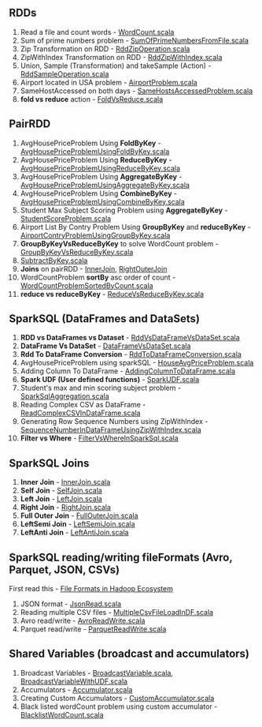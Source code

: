## RDDs
1. Read a file and count words - [WordCount.scala](https://github.com/thedevd/techBlog/blob/master/sparkexamples/src/main/scala/com/thedevd/sparkexamples/rdd/WordCount.scala)
2. Sum of prime numbers problem - [SumOfPrimeNumbersFromFile.scala](https://github.com/thedevd/techBlog/blob/master/sparkexamples/src/main/scala/com/thedevd/sparkexamples/rdd/SumOfPrimeNumbersFromFile.scala)
3. Zip Transformation on RDD - [RddZipOperation.scala](https://github.com/thedevd/techBlog/blob/master/sparkexamples/src/main/scala/com/thedevd/sparkexamples/rdd/RddZipOperation.scala)
4. ZipWithIndex Transformation on RDD - [RddZipWithIndex.scala](https://github.com/thedevd/techBlog/blob/master/sparkexamples/src/main/scala/com/thedevd/sparkexamples/rdd/RddZipWithIndex.scala)
5. Union, Sample (Transformation) and takeSample (Action) - [RddSampleOperation.scala](https://github.com/thedevd/techBlog/blob/master/sparkexamples/src/main/scala/com/thedevd/sparkexamples/rdd/RddSampleOperation.scala)
6. Airport located in USA problem - [AirportProblem.scala](https://github.com/thedevd/techBlog/blob/master/sparkexamples/src/main/scala/com/thedevd/sparkexamples/rdd/AirportProblem.scala)
7. SameHostAccessed on both days - [SameHostsAccessedProblem.scala](https://github.com/thedevd/techBlog/blob/master/sparkexamples/src/main/scala/com/thedevd/sparkexamples/rdd/SameHostsAccessedProblem.scala)
8. **fold vs reduce** action - [FoldVsReduce.scala](https://github.com/thedevd/techBlog/blob/master/sparkexamples/src/main/scala/com/thedevd/sparkexamples/differences/FoldVsReduce.scala)

## PairRDD
1. AvgHousePriceProblem Using **FoldByKey** - [AvgHousePriceProblemUsingFoldByKey.scala](https://github.com/thedevd/techBlog/blob/master/sparkexamples/src/main/scala/com/thedevd/sparkexamples/pairRdd/aggregates/AvgHousePriceProblemUsingFoldByKey.scala)
2. AvgHousePriceProblem Using **ReduceByKey** - [AvgHousePriceProblemUsingReduceByKey.scala](https://github.com/thedevd/techBlog/blob/master/sparkexamples/src/main/scala/com/thedevd/sparkexamples/pairRdd/aggregates/AvgHousePriceProblemUsingReduceByKey.scala)
3. AvgHousePriceProblem Using **AggregateByKey** - [AvgHousePriceProblemUsingAggregateByKey.scala](https://github.com/thedevd/techBlog/blob/master/sparkexamples/src/main/scala/com/thedevd/sparkexamples/pairRdd/aggregates/AvgHousePriceProblemUsingAggregateByKey.scala)  
4. AvgHousePriceProblem Using **CombineByKey** - [AvgHousePriceProblemUsingCombineByKey.scala](https://github.com/thedevd/techBlog/blob/master/sparkexamples/src/main/scala/com/thedevd/sparkexamples/pairRdd/aggregates/AvgHousePriceProblemUsingCombineByKey.scala) 
5. Student Max Subject Scoring Problem using **AggregateByKey** - [StudentScoreProblem.scala](https://github.com/thedevd/techBlog/blob/master/sparkexamples/src/main/scala/com/thedevd/sparkexamples/pairRdd/aggregates/StudentScoreProblem.scala)
6. Airport List By Contry Problem Using **GroupByKey** and **reduceByKey** - [AirportContryProblemUsingGroupByKey.scala](https://github.com/thedevd/techBlog/blob/master/sparkexamples/src/main/scala/com/thedevd/sparkexamples/pairRdd/groupByKey/AirportContryProblemUsingGroupByKey.scala)
7. **GroupByKeyVsReduceByKey** to solve WordCount problem - [GroupByKeyVsReduceByKey.scala](https://github.com/thedevd/techBlog/blob/master/sparkexamples/src/main/scala/com/thedevd/sparkexamples/pairRdd/groupByKey/GroupByKeyVsReduceByKey.scala)
8. [SubtractByKey.scala](https://github.com/thedevd/techBlog/blob/master/sparkexamples/src/main/scala/com/thedevd/sparkexamples/pairRdd/SubtractByKey.scala)
9. **Joins** on pairRDD - [InnerJoin](https://github.com/thedevd/techBlog/blob/master/sparkexamples/src/main/scala/com/thedevd/sparkexamples/pairRdd/join/InnerJoinOnRdd.scala), [RightOuterJoin](https://github.com/thedevd/techBlog/blob/master/sparkexamples/src/main/scala/com/thedevd/sparkexamples/pairRdd/join/RightOuterJoinOnRdd.scala)
10. WordCountProblem **sortBy** asc order of count - [WordCountProblemSortedByCount.scala](https://github.com/thedevd/techBlog/blob/master/sparkexamples/src/main/scala/com/thedevd/sparkexamples/pairRdd/sort/WordCountProblemSortedByCount.scala)
11. **reduce vs reduceByKey** - [ReduceVsReduceByKey.scala](https://github.com/thedevd/techBlog/blob/master/sparkexamples/src/main/scala/com/thedevd/sparkexamples/differences/ReduceVsReduceByKey.scala)

## SparkSQL (DataFrames and DataSets)
1. **RDD vs DataFrames vs Dataset** - [RddVsDataFrameVsDataSet.scala](https://github.com/thedevd/techBlog/blob/master/sparkexamples/src/main/scala/com/thedevd/sparkexamples/sparksql/RddVsDataFrameVsDataSet.scala)
2. **DataFrame Vs DataSet** - [DataFrameVsDataSet.scala](https://github.com/thedevd/techBlog/blob/master/sparkexamples/src/main/scala/com/thedevd/sparkexamples/sparksql/DataFrameVsDataSet.scala)
3. **Rdd To DataFrame Conversion** - [RddToDataFrameConversion.scala](https://github.com/thedevd/techBlog/blob/master/sparkexamples/src/main/scala/com/thedevd/sparkexamples/sparksql/RddToDataFrameConversion.scala)
4. AvgHousePriceProblem using sparkSQL - [HouseAvgPriceProblem.scala](https://github.com/thedevd/techBlog/blob/master/sparkexamples/src/main/scala/com/thedevd/sparkexamples/sparksql/HouseAvgPriceProblem.scala)
5. Adding Column To DataFrame - [AddingColumnToDataFrame.scala](https://github.com/thedevd/techBlog/blob/master/sparkexamples/src/main/scala/com/thedevd/sparkexamples/sparksql/AddingColumnToDataFrame.scala)
6. **Spark UDF (User defined functions)** - [SparkUDF.scala](https://github.com/thedevd/techBlog/blob/master/sparkexamples/src/main/scala/com/thedevd/sparkexamples/sparksql/SparkUDF.scala)
7. Student's max and min scoring subject problem - [SparkSqlAggregation.scala](https://github.com/thedevd/techBlog/blob/master/sparkexamples/src/main/scala/com/thedevd/sparkexamples/sparksql/SparkSqlAggregation.scala)
8. Reading Complex CSV as DataFrame - [ReadComplexCSVInDataFrame.scala](https://github.com/thedevd/techBlog/blob/master/sparkexamples/src/main/scala/com/thedevd/sparkexamples/sparksql/ReadComplexCSVInDataFrame.scala)
9. Generating Row Sequence Numbers using ZipWithIndex - [SequenceNumberInDataFrameUsingZipWithIndex.scala](https://github.com/thedevd/techBlog/blob/master/sparkexamples/src/main/scala/com/thedevd/sparkexamples/sparksql/SequenceNumberInDataFrameUsingZipWithIndex.scala)
10. **Filter vs Where** - [FilterVsWhereInSparkSql.scala](https://github.com/thedevd/techBlog/blob/master/sparkexamples/src/main/scala/com/thedevd/sparkexamples/differences/FilterVsWhereInSparkSql.scala)

## SparkSQL Joins
1. **Inner Join** - [InnerJoin.scala](https://github.com/thedevd/techBlog/blob/master/sparkexamples/src/main/scala/com/thedevd/sparkexamples/sparksql/joins/InnerJoin.scala)
2. **Self Join** - [SelfJoin.scala](https://github.com/thedevd/techBlog/blob/master/sparkexamples/src/main/scala/com/thedevd/sparkexamples/sparksql/joins/SelfJoin.scala)
3. **Left Join** - [LeftJoin.scala](https://github.com/thedevd/techBlog/blob/master/sparkexamples/src/main/scala/com/thedevd/sparkexamples/sparksql/joins/LeftJoin.scala)
4. **Right Join** - [RightJoin.scala](https://github.com/thedevd/techBlog/blob/master/sparkexamples/src/main/scala/com/thedevd/sparkexamples/sparksql/joins/RightJoin.scala)
5. **Full Outer Join** - [FullOuterJoin.scala](https://github.com/thedevd/techBlog/blob/master/sparkexamples/src/main/scala/com/thedevd/sparkexamples/sparksql/joins/FullOuterJoin.scala)
6. **LeftSemi Join** - [LeftSemiJoin.scala](https://github.com/thedevd/techBlog/blob/master/sparkexamples/src/main/scala/com/thedevd/sparkexamples/sparksql/joins/LeftSemiJoin.scala)
7. **LeftAnti Join** - [LeftAntiJoin.scala](https://github.com/thedevd/techBlog/blob/master/sparkexamples/src/main/scala/com/thedevd/sparkexamples/sparksql/joins/LeftAntiJoin.scala)

## SparkSQL reading/writing fileFormats (Avro, Parquet, JSON, CSVs)
First read this - [File Formats in Hadoop Ecosystem](https://github.com/thedevd/techBlog/wiki/File-formats-in-Hadoop-ecosystem)
1. JSON format - [JsonRead.scala](https://github.com/thedevd/techBlog/blob/master/sparkexamples/src/main/scala/com/thedevd/sparkexamples/fileformats/JsonRead.scala)
2. Reading multiple CSV files - [MultipleCsvFileLoadInDF.scala](https://github.com/thedevd/techBlog/blob/master/sparkexamples/src/main/scala/com/thedevd/sparkexamples/fileformats/MultipleCsvFileLoadInDF.scala)
3. Avro read/write - [AvroReadWrite.scala](https://github.com/thedevd/techBlog/blob/master/sparkexamples/src/main/scala/com/thedevd/sparkexamples/fileformats/AvroReadWrite.scala)
4. Parquet read/write - [ParquetReadWrite.scala](https://github.com/thedevd/techBlog/blob/master/sparkexamples/src/main/scala/com/thedevd/sparkexamples/fileformats/ParquetReadWrite.scala)

## Shared Variables (broadcast and accumulators)
1. Broadcast Variables - [BroadcastVariable.scala](https://github.com/thedevd/techBlog/blob/master/sparkexamples/src/main/scala/com/thedevd/sparkexamples/sharedvariables/BroadcastVariable.scala), [BroadcastVariableWithUDF.scala](https://github.com/thedevd/techBlog/blob/master/sparkexamples/src/main/scala/com/thedevd/sparkexamples/sharedvariables/BroadcastVariableWithUDF.scala)
2. Accumulators - [Accumulator.scala](https://github.com/thedevd/techBlog/blob/master/sparkexamples/src/main/scala/com/thedevd/sparkexamples/sharedvariables/Accumulator.scala)
3. Creating Custom Accumulators - [CustomAccumulator.scala](https://github.com/thedevd/techBlog/blob/master/sparkexamples/src/main/scala/com/thedevd/sparkexamples/sharedvariables/CustomAccumulator.scala)
4. Black listed wordCount problem using custom accumulator - [BlacklistWordCount.scala](https://github.com/thedevd/techBlog/blob/master/sparkexamples/src/main/scala/com/thedevd/sparkexamples/sharedvariables/BlacklistWordCount.scala)
